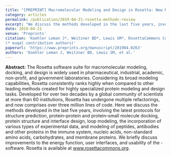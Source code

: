 ```yaml
---
title: "[PREPRINT] Macromolecular Modeling and Design in Rosetta: New Methods and Frameworks."
category: articles
permalink: /publication/2019-04-21-rosetta-methods-review
excerpt: "We discuss the methods developed in the last five years, involving the latest protocols for structure prediction, protein–protein and protein–small molecule docking, protein structure and interface design, loop modeling, the incorporation of various types of experimental data, and modeling of peptides, antibodies and other proteins in the immune system, nucleic acids, non-standard amino acids, carbohydrates, and membrane proteins. We also briefly discuss improvements to the energy function, user interfaces, and usability of the ­­software."
date: 2019-04-21
venue: 'Preprints'
citation: 'Koehler Leman J*, Weitzner BD*, Lewis SM*, RosettaCommons Consortium, Bonneau R (2019) "Macromolecular Modeling and Design in Rosetta: New Methods and Frameworks," <i>Preprints</i>, 2019040263
(* euqal contribution authors)'
paperurl: 'https://www.preprints.org/manuscript/201904.0263'
authors: 'Koehler Leman J, Weitzner BD, Lewis SM, et al.'
---
```


**Abstract:** The Rosetta software suite for macromolecular modeling, docking, and design is widely used in pharmaceutical, industrial, academic, non-profit, and government laboratories. Considering its broad modeling capabilities, Rosetta consistently ranks highly when compared to other leading methods created for highly specialized protein modeling and design tasks. Developed for over two decades by a global community of scientists at more than 60 institutions, Rosetta has undergone multiple refactorings, and now comprises over three million lines of code. Here we discuss the methods developed in the last five years, involving the latest protocols for structure prediction, protein–protein and protein–small molecule docking, protein structure and interface design, loop modeling, the incorporation of various types of experimental data, and modeling of peptides, antibodies and other proteins in the immune system, nucleic acids, non-standard amino acids, carbohydrates, and membrane proteins. We briefly discuss improvements to the energy function, user interfaces, and usability of the ­­software. Rosetta is available at www.rosettacommons.org.
